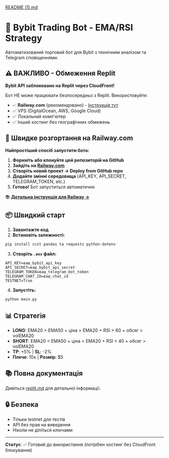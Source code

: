 [README (1).md](https://github.com/user-attachments/files/22891801/README.1.md)
# 🤖 Bybit Trading Bot - EMA/RSI Strategy

Автоматизований торговий бот для Bybit з технічним аналізом та Telegram сповіщеннями.

## ⚠️ ВАЖЛИВО - Обмеження Replit

**Bybit API заблоковано на Replit через CloudFront!** 

Бот НЕ може працювати безпосередньо з Replit. Використовуйте:
- ✅ **Railway.com** (рекомендовано) - [Інструкція тут](RAILWAY.md)
- ✅ VPS (DigitalOcean, AWS, Google Cloud)
- ✅ Локальний комп'ютер
- ✅ Інший хостинг без географічних обмежень

## 🚂 Швидке розгортання на Railway.com

**Найпростіший спосіб запустити бота:**

1. **Форкніть або клонуйте цей репозиторій на GitHub**
2. **Зайдіть на [Railway.com](https://railway.com)**
3. **Створіть новий проект → Deploy from GitHub repo**
4. **Додайте змінні середовища** (API_KEY, API_SECRET, TELEGRAM_TOKEN, etc.)
5. **Готово!** Бот запуститься автоматично

📚 **[Детальна інструкція для Railway →](RAILWAY.md)**

## 📦 Швидкий старт

1. **Завантажте код**
2. **Встановіть залежності:**
```bash
pip install ccxt pandas ta requests python-dotenv
```

3. **Створіть `.env` файл:**
```
API_KEY=ваш_bybit_api_key
API_SECRET=ваш_bybit_api_secret
TELEGRAM_TOKEN=ваш_telegram_bot_token
TELEGRAM_CHAT_ID=ваш_chat_id
TESTNET=True
```

4. **Запустіть:**
```bash
python main.py
```

## 📊 Стратегія

- **LONG**: EMA20 > EMA50 + ціна > EMA20 + RSI > 60 + обсяг > volEMA20
- **SHORT**: EMA20 < EMA50 + ціна < EMA20 + RSI < 40 + обсяг > volEMA20
- **TP**: +5% | **SL**: -2%
- **Плече**: 10x | **Розмір**: $5

## 📚 Повна документація

Дивіться [replit.md](replit.md) для детальної інформації.

## 🔒 Безпека

- Тільки testnet для тестів
- API без прав на виведення
- Ніколи не діліться ключами

---

**Статус**: ✅ Готовий до використання (потрібен хостинг без CloudFront блокування)
